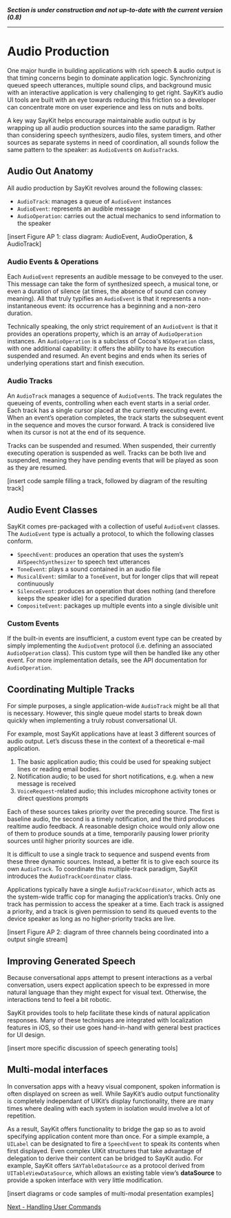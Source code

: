 ***Section is under construction and not up-to-date with the current version (0.8)***

---

# Audio Production

One major hurdle in building applications with rich speech & audio output is that timing concerns begin to dominate application logic. Synchronizing queued speech utterances, multiple sound clips, and background music with an interactive application is very challenging to get right. SayKit’s audio UI tools are built with an eye towards reducing this friction so a developer can concentrate more on user experience and less on nuts and bolts. 

A key way SayKit helps encourage maintainable audio output is by wrapping up all audio production sources into the same paradigm. Rather than considering speech synthesizers, audio files, system timers, and other sources as separate systems in need of coordination, all sounds follow the same pattern to the speaker: as `AudioEvent`s on `AudioTrack`s.

## Audio Out Anatomy

All audio production by SayKit revolves around the following classes:
- `AudioTrack`: manages a queue of `AudioEvent` instances
- `AudioEvent`: represents an audible message
- `AudioOperation`: carries out the actual mechanics to send information to the speaker

[insert Figure AP 1: class diagram: AudioEvent, AudioOperation, & AudioTrack]

### Audio Events & Operations

Each `AudioEvent` represents an audible message to be conveyed to the user. This message can take the form of synthesized speech, a musical tone, or even a duration of silence (at times, the absence of sound can convey meaning). All that truly typifies an `AudioEvent` is that it represents a non-instantaneous event: its occurrence has a beginning and a non-zero duration.

Technically speaking, the only strict requirement of an `AudioEvent` is that it provides an operations property, which is an array of `AudioOperation` instances. An `AudioOperation` is a subclass of Cocoa's `NSOperation` class, with one additional capability: it offers the ability to have its execution suspended and resumed. An event begins and ends when its series of underlying operations start and finish execution.

### Audio Tracks

An `AudioTrack` manages a sequence of `AudioEvent`s. The track regulates the queueing of events, controlling when each event starts in a serial order. Each track has a single cursor placed at the currently executing event. When an event’s operation completes, the track starts the subsequent event in the sequence and moves the cursor forward. A track is considered live when its cursor is not at the end of its sequence.

Tracks can be suspended and resumed. When suspended, their currently executing operation is suspended as well. Tracks can be both live and suspended, meaning they have pending events that will be played as soon as they are resumed.

[insert code sample filling a track, followed by diagram of the resulting track]
 
## Audio Event Classes

SayKit comes pre-packaged with a collection of useful `AudioEvent` classes. The `AudioEvent` type is actually a protocol, to which the following classes conform.

- `SpeechEvent`: produces an operation that uses the system’s `AVSpeechSynthesizer` to speech text utterances
- `ToneEvent`: plays a sound contained in an audio file
- `MusicalEvent`: similar to a `ToneEvent`, but for longer clips that will repeat continuously
- `SilenceEvent`: produces an operation that does nothing (and therefore keeps the speaker idle) for a specified duration
- `CompositeEvent`: packages up multiple events into a single divisible unit

### Custom Events

If the built-in events are insufficient, a custom event type can be created by simply implementing the `AudioEvent` protocol (i.e. defining an associated `AudioOperation` class). This custom type will then be handled like any other event. For more implementation details, see the API documentation for `AudioOperation`.

## Coordinating Multiple Tracks

For simple purposes, a single application-wide `AudioTrack` might be all that is necessary. However, this single queue model starts to break down quickly when implementing a truly robust conversational UI.

For example, most SayKit applications have at least 3 different sources of audio output. Let’s discuss these in the context of a theoretical e-mail application.

1. The basic application audio; this could be used for speaking subject lines or reading email bodies.
2. Notification audio; to be used for short notifications, e.g. when a new message is received
3. `VoiceRequest`-related audio; this includes microphone activity tones or direct questions prompts

Each of these sources takes priority over the preceding source. The first is baseline audio, the second is a timely notification, and the third produces realtime audio feedback. A reasonable design choice would only allow one of them to produce sounds at a time, temporarily pausing lower priority sources until higher priority sources are idle.

It is difficult to use a single track to sequence and suspend events from these three dynamic sources. Instead, a better fit is to give each source its own `AudioTrack`. To coordinate this multiple-track paradigm, SayKit introduces the `AudioTrackCoordinator` class.

Applications typically have a single `AudioTrackCoordinator`, which acts as the system-wide traffic cop for managing the application’s tracks. Only one track has permission to access the speaker at a time. Each track is assigned a priority, and a track is given permission to send its queued events to the device speaker as long as no higher-priority tracks are live.

[insert Figure AP 2: diagram of three channels being coordinated into a output single stream]

## Improving Generated Speech

Because conversational apps attempt to present interactions as a verbal conversation, users expect application speech to be expressed in more natural language than they might expect for visual text. Otherwise, the interactions tend to feel a bit robotic.

SayKit provides tools to help facilitate these kinds of natural application responses. Many of these techniques are integrated with localization features in iOS, so their use goes hand-in-hand with general best practices for UI design.

[insert more specific discussion of speech generating tools]

## Multi-modal interfaces

In conversation apps with a heavy visual component, spoken information is often displayed on screen as well. While SayKit’s audio output functionality is completely independant of UIKit’s display functionality, there are many times where dealing with each system in isolation would involve a lot of repetition.

As a result, SayKit offers functionality to bridge the gap so as to avoid specifying application content more than once. For a simple example, a `UILabel` can be designated to fire a `SpeechEvent` to speak its contents when first displayed. Even complex UIKit structures that take advantage of delegation to derive their content can be bridged to SayKit audio. For example, SayKit offers `SAYTableDataSource` as a protocol derived from `UITableViewDataSource`, which allows an existing table view’s **dataSource** to provide a spoken interface with very little modification.

[insert diagrams or code samples of multi-modal presentation examples]

[Next - Handling User Commands](../handling-user-commands/)

